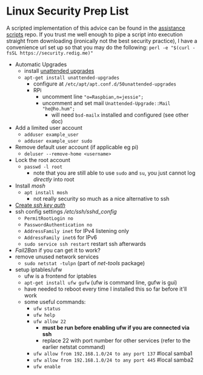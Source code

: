<!-- permalink: c716ef85197d7b5aeb5db8a7a1bd58a9 DO NOT DELETE OR EDIT THIS LINE -->
# Linux Security Prep List

A scripted implementation of this advice can be found in the [assistance scripts](https://github.com/mredig/assistant_scripts) repo. If you trust me well enough to pipe a script into execution straight from downloading (ironically not the best security practice), I have a convenience url set up so that you may do the following: `perl -e "$(curl -fsSL https://security.redig.me)"`

* Automatic Upgrades
	* install [unattended upgrades](https://wiki.debian.org/UnattendedUpgrades)
	* `apt-get install unattended-upgrades`
		* configure at `/etc/apt/apt.conf.d/50unattended-upgrades`
		* RPi
			* uncomment line `"o=Raspbian,n=jessie";`
			* uncomment and set mail `Unattended-Upgrade::Mail "he@ho.hum";`
				* will need `bsd-mailx` installed and configured (see other doc)
* Add a limited user account
	* `adduser example_user`
	* `adduser example_user sudo`
* Remove default user account (if applicable eg pi)
	* `deluser --remove-home <username>`
* Lock the root account
	* `passwd -l root`
		* note that you are still able to use `sudo` and `su`, you just cannot log *directly* into root
* Install *mosh*
	* `apt install mosh`
		* not really security so much as a nice alternative to ssh
* [Create *ssh key auth*](permalink.php?perma=16d5905a76daf3851e4d3eed5bdb1fe4)
* ssh config settings */etc/ssh/sshd_config*
	* `PermitRootLogin no`
	* `PasswordAuthentication no`
	* `AddressFamily inet` for IPv4 listening only
	* `AddressFamily inet6` for IPv6
	* `sudo service ssh restart` restart ssh afterwards
* *Fail2Ban* if you can get it to work?
* remove unused network services
	* `sudo netstat -tulpn` (part of *net-tools* package)
* setup iptables/ufw
	* ufw is a frontend for iptables
	* `apt-get install ufw gufw` (ufw is command line, gufw is gui)
	* have needed to reboot every time I installed this so far before it'll work
	* some useful commands:
		* `ufw status`
		* `ufw help`
		* `ufw allow 22`
			* **must be run before enabling ufw if you are connected via ssh**
			* replace 22 with port number for other services (refer to the earlier netstat command)
		* `ufw allow from 192.168.1.0/24 to any port 137` #local samba1
		* `ufw allow from 192.168.1.0/24 to any port 445` #local samba2
		* `ufw enable`
